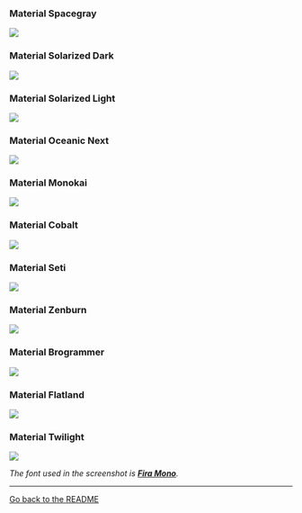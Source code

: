 ### Material Spacegray
![](https://raw.githubusercontent.com/saadq/Materialize/master/screenshots/Material%20Spacegray.png)

### Material Solarized Dark
![](https://raw.githubusercontent.com/saadq/Materialize/master/screenshots/Material%20Solarized%20Dark.png)

### Material Solarized Light
![](https://raw.githubusercontent.com/saadq/Materialize/master/screenshots/Material%20Solarized%20Light.png)

### Material Oceanic Next
![](https://raw.githubusercontent.com/saadq/Materialize/master/screenshots/Material%20Oceanic%20Next.png)

### Material Monokai
![](https://raw.githubusercontent.com/saadq/Materialize/master/screenshots/Material%20Monokai.png)

### Material Cobalt
![](https://raw.githubusercontent.com/saadq/Materialize/master/screenshots/Material%20Cobalt.png)

### Material Seti
![](https://raw.githubusercontent.com/saadq/Materialize/master/screenshots/Material%20Seti.png)

### Material Zenburn
![](https://raw.githubusercontent.com/saadq/Materialize/master/screenshots/Material%20Zenburn.png)

### Material Brogrammer
![](https://raw.githubusercontent.com/saadq/Materialize/master/screenshots/Material%20Brogrammer.png)

### Material Flatland
![](https://raw.githubusercontent.com/saadq/Materialize/master/screenshots/Material%20Flatland.png)

### Material Twilight
![](https://raw.githubusercontent.com/saadq/Materialize/master/screenshots/Material%20Twilight.png)

*The font used in the screenshot is [__Fira Mono__](https://mozilla.github.io/Fira/).*

---

[Go back to the README](/README.md)